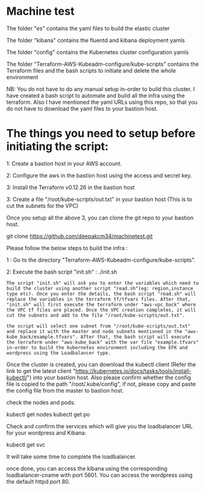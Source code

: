 # Machine test

The folder "es" contains the yaml files to build the elastic cluster

The folder "kibana" contains the fluentd and kibana deployment yamls

The folder "config" contains the Kubernetes cluster configuration yamls

The folder "Terraform-AWS-Kubeadm-configure/kube-scripts" contains the Terraform files and the bash scripts to initiate and delete the whole environment

NB: You do not have to do any manual setup in-order to build this cluster. I have created a bash script to automate and build all the infra using the terraform. Also I have mentioned the yaml URLs using this repo, so that you do not have to download the yaml files to your bastion host.

# The things you need to setup before initiating the script:

1: Create a bastion host in your AWS account.

2: Configure the aws in the bastion host using the access and secret key.

3: Install the Terraform v0.12.26 in the bastion host

3: Create a file "/root/kube-scripts/out.txt" in your bastion host (This is to cut the subnets for the VPC)

Once you setup all the above 3, you can clone the git repo to your bastion host.

git clone https://github.com/deepakcm34/machinetest.git


Please follow the below steps to build the infra :

1 : Go to the directory "Terraform-AWS-Kubeadm-configure/kube-scripts".

2: Execute the bash script "init.sh" : ./init.sh
   
    The script "init.sh" will ask you to enter the variables which need to build the cluster using another script "read.sh"(eg: region,instance type etc). Once you enter the details, the bash script "read.sh" will replace the variables in the terraform tf/tfvars files. After that, "init.sh" will first execute the terraform under "aws-vpc_back" where the VPC tf files are placed. Once the VPC creation completes, it will cut the subnets and add to the file "/root/kube-scripts/out.txt".
   
    the script will select one subnet from "/root/kube-scripts/out.txt"  and replace it with the master and node subnets mentioned in the "aws-kube_back/example.tfvars". After that, the bash script will execute the terraform under "aws-kube_back" with the var file "example.tfvars" in-order to build the kubernetes environment including the EFK and wordpress using the Loadbalancer type.
   

Once the cluster is created, you can download the kubectl client (Refer the link to get the latest client "https://kubernetes.io/docs/tasks/tools/install-kubectl/") into your bastion host. Also please confirm whether the config file is copied to the path "/root/.kube/config", if not, please copy and paste the config file from the master to bastion host.

check the nodes and pods:

kubectl get nodes
kubectl get po

Check and confirm the services which will give you the loadbalancer URL for your wordpress and Kibana:

kubectl get svc

It will take some time to complete the loadbalancer.

once done, you can access the kibana using the corresponding loadbalancer-cname with port 5601. You can access the wordpress using the default httpd port 80.




